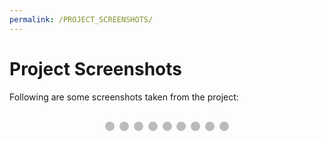 ```yaml
---
permalink: /PROJECT_SCREENSHOTS/
---
```


<style>
.mySlides {display: none;}
img {vertical-align: middle;}

/* Slideshow container */
.slideshow-container {
  max-width: 1000px;
  position: relative;
  margin: auto;
}

/* Next & previous buttons */
.prev, .next {
  cursor: pointer;
  position: absolute;
  top: 50%;
  width: auto;
  padding: 16px;
  margin-top: -22px;
  color: white;
  font-weight: bold;
  font-size: 18px;
  transition: 0.6s ease;
  border-radius: 0 3px 3px 0;
  user-select: none;
}

/* Position the "next button" to the right */
.next {
  right: 0;
  border-radius: 3px 0 0 3px;
}

/* On hover, add a black background color with a little bit see-through */
.prev:hover, .next:hover {
  color: rgba(127, 255, 212, 0.8);
  background-color: rgba(255, 255, 255, 0.4);
}

/* Caption text */
.text {
  color: #f2f2f2;
  font-size: 15px;
  padding: 8px 12px;
  position: absolute;
  bottom: 8px;
  width: 100%;
  text-align: center;
}

/* Number text (1/9 etc) */
.numbertext {
  color: #f2f2f2;
  font-size: 12px;
  padding: 8px 12px;
  position: absolute;
  top: 0;
}

/* The dots/bullets/indicators */
.dot {
  cursor: pointer;
  height: 15px;
  width: 15px;
  margin: 0 2px;
  background-color: #bbb;
  border-radius: 50%;
  display: inline-block;
  transition: background-color 0.6s ease;
  text-decoration: none;
}

.active, .dot:hover {
  background-color: #717171;
  text-decoration: none;
}

/* Fading animation */
.fade {
  -webkit-animation-name: fade;
  -webkit-animation-duration: 1.5s;
  animation-name: fade;
  animation-duration: 1.5s;
}

@-webkit-keyframes fade {
  from {opacity: .4} 
  to {opacity: 1}
}

@keyframes fade {
  from {opacity: .4} 
  to {opacity: 1}
}

/* On smaller screens, decrease text size */
@media only screen and (max-width: 300px) {
  .prev, .next,.text {font-size: 11px}
}
</style>

<body>
  <h1>Project Screenshots</h1>
  <p>Following are some screenshots taken from the project:</p>
    
  <div class="slideshow-container">
  
  <div class="mySlides fade">
    <div class="numbertext">1 / 9</div>
    <img src="https://user-images.githubusercontent.com/66676402/88329102-e616a200-cd42-11ea-9223-b63647a9dc77.jpg" style="width:100%">
    <div class="text">WELCOME SCREEN</div>
  </div>
  
  <div class="mySlides fade">
    <div class="numbertext">2 / 9</div>
    <img src="https://user-images.githubusercontent.com/66676402/88329241-13635000-cd43-11ea-97e4-bffc401b2f1c.jpg" style="width:100%">
    <div class="text">MAIN MENU</div>
  </div>
  
  <div class="mySlides fade">
    <div class="numbertext">3 / 9</div>
    <img src="https://user-images.githubusercontent.com/66676402/88329704-d481ca00-cd43-11ea-8421-320f6bd25395.jpg" style="width:100%">
    <div class="text">DICE MENU</div>
  </div>
  
  <div class="mySlides fade">
    <div class="numbertext">4 / 9</div>
    <img src="https://user-images.githubusercontent.com/66676402/88329340-368dff80-cd43-11ea-84b0-060ebbdc37d8.jpg" style="width:100%">
    <div class="text">GAME BOARD & PLAYER STATS MENU</div>
  </div>
  
  <div class="mySlides fade">
    <div class="numbertext">5 / 9</div>
    <img src="https://user-images.githubusercontent.com/66676402/88333127-1bbe8980-cd49-11ea-8250-0b0481ff61cd.jpg" style="width:100%">
    <div class="text">WIN MENU</div>
  </div>
  
  <div class="mySlides fade">
    <div class="numbertext">6 / 9</div>
    <img src="https://user-images.githubusercontent.com/66676402/88329299-270eb680-cd43-11ea-9ef1-30311225b6cd.jpg" style="width:100%">
    <div class="text">LOAD GAME MENU</div>
  </div>
  
  <div class="mySlides fade">
    <div class="numbertext">7 / 9</div>
    <img src="https://user-images.githubusercontent.com/66676402/88329541-8ec50180-cd43-11ea-8086-733ac5dc45a3.jpg" style="width:100%">
    <div class="text">SAVE GAME MENU</div>
  </div>
  
  <div class="mySlides fade">
    <div class="numbertext">8 / 9</div>
    <img src="https://user-images.githubusercontent.com/66676402/88333274-604a2500-cd49-11ea-8ecc-502da434e9cd.jpg" style="width:100%">
    <div class="text">HIDDEN SETTINGS</div>
  </div>
  
  <div class="mySlides fade">
    <div class="numbertext">9 / 9</div>
    <img src="https://user-images.githubusercontent.com/66676402/88329383-4d345680-cd43-11ea-8990-4d2bd8c25164.jpg" style="width:100%">
    <div class="text">GUIDE MENU</div>
  </div>
  
  <a class="prev" onclick="plusSlides(-1)">&#10094;</a>
  <a class="next" onclick="plusSlides(1)">&#10095;</a>
  
  </div>
  <br>
  
  <div style="text-align:center">
    <span class="dot" onclick="currentSlide(1)"></span> 
    <span class="dot" onclick="currentSlide(2)"></span> 
    <span class="dot" onclick="currentSlide(3)"></span>
    <span class="dot" onclick="currentSlide(4)"></span> 
    <span class="dot" onclick="currentSlide(5)"></span> 
    <span class="dot" onclick="currentSlide(6)"></span>
    <span class="dot" onclick="currentSlide(7)"></span> 
    <span class="dot" onclick="currentSlide(8)"></span>
    <span class="dot" onclick="currentSlide(9)"></span>
  </div>

  <script>
  var slideIndex = 1;
  showSlides(slideIndex);
  
  function plusSlides(n) {
    showSlides(slideIndex += n);
  }
  
  function currentSlide(n) {
    showSlides(slideIndex = n);
  }
  
  function showSlides(n) {
    var i;
    var slides = document.getElementsByClassName("mySlides");
    var dots = document.getElementsByClassName("dot");
    if (n > slides.length) {slideIndex = 1}    
    if (n < 1) {slideIndex = slides.length}
    for (i = 0; i < slides.length; i++) {
        slides[i].style.display = "none";  
    }
    for (i = 0; i < dots.length; i++) {
        dots[i].className = dots[i].className.replace(" active", "");
    }
    slides[slideIndex-1].style.display = "block";  
    dots[slideIndex-1].className += " active";
  }
  </script>

</body>
